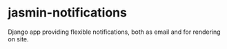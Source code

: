 # jasmin-notifications

Django app providing flexible notifications, both as email and for rendering on site.
